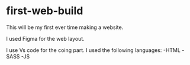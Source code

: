 # first-web-build
This will be my first ever time making a website. 


I used Figma for the web layout. 

I use Vs code for the coing part. 
I used the following languages: 
-HTML
-SASS
-JS
